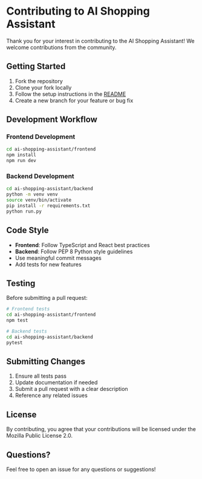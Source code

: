 # Contributing to AI Shopping Assistant

Thank you for your interest in contributing to the AI Shopping Assistant! We welcome contributions from the community.

## Getting Started

1. Fork the repository
2. Clone your fork locally
3. Follow the setup instructions in the [README](README.md)
4. Create a new branch for your feature or bug fix

## Development Workflow

### Frontend Development
```bash
cd ai-shopping-assistant/frontend
npm install
npm run dev
```

### Backend Development
```bash
cd ai-shopping-assistant/backend
python -m venv venv
source venv/bin/activate
pip install -r requirements.txt
python run.py
```

## Code Style

- **Frontend**: Follow TypeScript and React best practices
- **Backend**: Follow PEP 8 Python style guidelines
- Use meaningful commit messages
- Add tests for new features

## Testing

Before submitting a pull request:

```bash
# Frontend tests
cd ai-shopping-assistant/frontend
npm test

# Backend tests
cd ai-shopping-assistant/backend
pytest
```

## Submitting Changes

1. Ensure all tests pass
2. Update documentation if needed
3. Submit a pull request with a clear description
4. Reference any related issues

## License

By contributing, you agree that your contributions will be licensed under the Mozilla Public License 2.0.

## Questions?

Feel free to open an issue for any questions or suggestions!